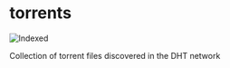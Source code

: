 torrents 
========
![Indexed](https://img.shields.io/badge/indexed-121545-blue)

Collection of torrent files discovered in the DHT network

